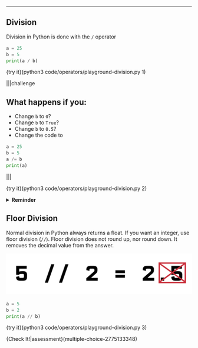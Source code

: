 ----------

## Division

Division in Python is done with the `/` operator

```python
a = 25
b = 5
print(a / b)
```

{try it}(python3 code/operators/playground-division.py 1)

|||challenge
## What happens if you:
* Change `b` to `0`?
* Change `b` to `True`?
* Change `b` to `0.5`?
* Change the code to
```python
a = 25
b = 5
a /= b
print(a)
```

|||

{try it}(python3 code/operators/playground-division.py 2)

<details><summary><b>Reminder</b></summary><ul><li><code>/=</code> works similar to <code>+=</code> and <code>-=</code></li><li><code>True</code> has the value of 1</li><li><code>False</code> has the value of 0</li></ul></details>

## Floor Division

Normal division in Python always returns a float. If you want an integer, use floor division (`//`). Floor division does not round up, nor round down. It removes the decimal value from the answer.

![Floor Division](.guides/images/floor-division.png)

```python
a = 5
b = 2
print(a // b)
```

{try it}(python3 code/operators/playground-division.py 3)

{Check It!|assessment}(multiple-choice-2775133348)

